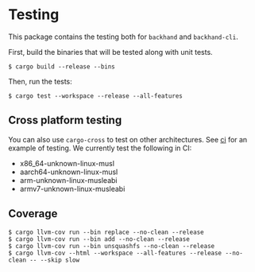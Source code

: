 # Testing
This package contains the testing both for `backhand` and `backhand-cli`.

First, build the binaries that will be tested along with unit tests.
```
$ cargo build --release --bins
```
Then, run the tests:
```
$ cargo test --workspace --release --all-features
```

## Cross platform testing
You can also use `cargo-cross` to test on other architectures.
See [ci](.github/workflows/main.yml) for an example of testing. We currently test the following in CI:
- x86_64-unknown-linux-musl
- aarch64-unknown-linux-musl
- arm-unknown-linux-musleabi
- armv7-unknown-linux-musleabi

## Coverage
```
$ cargo llvm-cov run --bin replace --no-clean --release
$ cargo llvm-cov run --bin add --no-clean --release
$ cargo llvm-cov run --bin unsquashfs --no-clean --release
$ cargo llvm-cov --html --workspace --all-features --release --no-clean -- --skip slow
```
